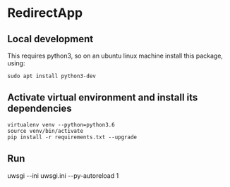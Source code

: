 # RedirectApp

## Local development
This requires python3, so on an ubuntu linux machine install this package, using:
```
sudo apt install python3-dev
```

## Activate virtual environment and install its dependencies
```
virtualenv venv --python=python3.6
source venv/bin/activate
pip install -r requirements.txt --upgrade
```

## Run
uwsgi --ini uwsgi.ini --py-autoreload 1

